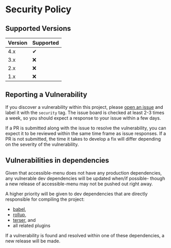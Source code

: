 # Security Policy

## Supported Versions

| Version | Supported          |
| ------- | ------------------ |
| 4.x     | ✔                  |
| 3.x     | :x:                |
| 2.x     | :x:                |
| 1.x     | :x:                |

## Reporting a Vulnerability

If you discover a vulnerability within this project, please [open an issue](https://github.com/NickDJM/accessible-menu/issues/new) and label it with the `security` tag. The issue board is checked at least 2-3 times a week, so you should expect a response to your issue within a few days.

If a PR is submitted along with the issue to resolve the vulnerability, you can expect it to be reviewed within the same time frame as issue responses. If a PR is not submitted, the time it takes to develop a fix will differ depending on the severity of the vulnerability.

## Vulnerabilities in dependencies

Given that accessible-menu does not have any production dependencies, any vulnerable dev dependencies will be updated when/if possible- though a new release of accessible-menu may not be pushed out right away.

A higher priority will be given to dev dependencies that are directly responsible for compiling the project:

- [babel](https://github.com/babel/babel),
- [rollup](https://github.com/rollup/rollup),
- [terser](https://github.com/terser/terser), and
- all related plugins

If a vulnerability is found and resolved within one of these dependencies, a new release will be made.
